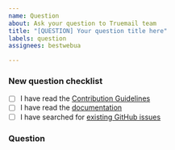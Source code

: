 ```yaml
---
name: Question
about: Ask your question to Truemail team
title: "[QUESTION] Your question title here"
labels: question
assignees: bestwebua

---
```


<!-- Thanks for helping to make Truemail better! Before submit your question, please make sure to check the following boxes by putting an x in the [ ] (don't: [x ], [ x], do: [x]) -->

### New question checklist

- [ ] I have read the [Contribution Guidelines](https://github.com/truemail-rb/truemail-rspec/blob/master/CONTRIBUTING.md)
- [ ] I have read the [documentation](https://truemail-rb.org/truemail-rspec)
- [ ] I have searched for [existing GitHub issues](https://github.com/truemail-rb/truemail-rspec/issues)

<!-- Please use next pattern for your question title: [QUESTION] Your question title here -->

### Question

<!-- Your question context here -->
